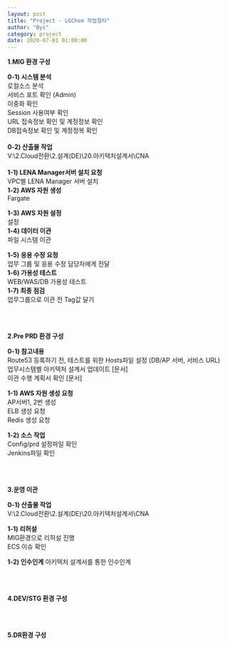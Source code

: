 ```yaml
---
layout: post
title: "Project - LGChem 작업절차"
author: "Bys"
category: project
date: 2020-07-01 01:00:00
---
```



**1.MIG 환경 구성**  

**0-1) 시스템 분석**  
로컬소스 분석  
서비스 포트 확인 (Admin)  
이중화 확인  
Session 사용여부 확인  
URL 접속정보 확인 및 계정정보 확인  
DB접속정보 확인 및 계정정복 확인  
<br>
**0-2) 산출물 작업**  
V:\2.Cloud전환\2.설계(DE)\20.아키텍처설계서\CNA  
<br>
**1-1) LENA Manager서버 설치 요청**  
VPC별 LENA Manager 서버 설치  
**1-2) AWS 자원 생성**  
Fargate  

**1-3) AWS 자원 설정**  
설정   
**1-4) 데이터 이관**  
파일 시스템 이관  

**1-5) 응용 수정 요청**  
업무 그룹 및 응용 수정 담당자에게 전달  
**1-6) 가용성 테스트**  
WEB/WAS/DB 가용성 테스트  
**1-7) 최종 점검**  
업무그룹으로 이관 전 Tag값 달기  
 


<br><br>


**2.Pre PRD 환경 구성**  
 
**0-1) 참고내용**  
Route53 등록하기 전, 테스트를 위한 Hosts파일 설정 (DB/AP 서버, 서비스 URL)  
업무시스템별 아키텍처 설계서 업데이트 [문서]  
이관 수행 계획서 확인 [문서]  

**1-1) AWS 자원 생성 요청**  
AP서버1, 2번 생성  
ELB 생성 요청  
Redis 생성 요청   

**1-2) 소스 작업**  
Config/prd 설정파일 확인  
Jenkins파일 확인  

<br><br>

**3.운영 이관**  

**0-1) 산출물 작업**  
V:\2.Cloud전환\2.설계(DE)\20.아키텍처설계서\CNA 

**1-1) 리허설**  
MIG환경으로 리허설 진행  
ECS 이슈 확인  

**1-2) 인수인계**
아키텍처 설계서를 통한 인수인계  

<br><br>

**4.DEV/STG 환경 구성**  

<br><br>

**5.DR환경 구성**  